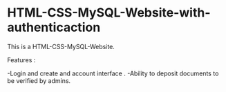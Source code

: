 # HTML-CSS-MySQL-Website-with-authenticaction

This is a HTML-CSS-MySQL-Website.

Features :

-Login and create and account interface .
-Ability to deposit documents to be verified by admins.
